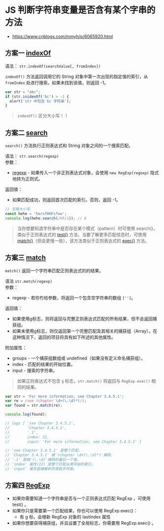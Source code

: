 # JS 判断字符串变量是否含有某个字串的方法

- https://www.cnblogs.com/mmyh/p/6065920.html  

## 方案一 [indexOf](https://developer.mozilla.org/zh-CN/docs/Web/JavaScript/Reference/Global_Objects/String/indexOf)

语法： `str.indexOf(searchValue[, fromIndex])`  

`indexOf()` 方法返回调用它的 String 对象中第一次出现的指定值的索引，从 `fromIndex` 处进行搜索。如果未找到该值，则返回 -1。  

```js
var str = "abc";
if (str.inidexOf('bc') > -1 {
  alert('str 中包含 bc 字符串');
}
```
>`indexOf()` 区分大小写！！  


## 方案二 [search](https://developer.mozilla.org/zh-CN/docs/Web/JavaScript/Reference/Global_Objects/String/search)

`search()` 方法执行正则表达式和 String 对象之间的一个搜索匹配。  

语法： `str.search(regexp)`  
参数：  
- [regexp](https://developer.mozilla.org/zh-CN/docs/Web/JavaScript/Reference/Global_Objects/RegExp) - 如果传入一个非正则表达式对象，会使用 `new RegExp(regexp)` 隐式地转为正则式。  

返回值：  
- 如果匹配成功，则返回首次匹配的索引。否则，返回 -1。  

```js
// 忽略大小写
const hehe = 'hersfHHFsfww';
console.log(hehe.search(/hF/i)); // 6
```

>当你想要知道字符串中是否存在某个模式（pattern）时可使用 search()，类似于正则表达式的 [test()](https://developer.mozilla.org/zh-CN/docs/Web/JavaScript/Reference/Global_Objects/RegExp/test) 方法。当要了解更多匹配信息时，可使用 [match()](https://developer.mozilla.org/zh-CN/docs/Web/JavaScript/Reference/Global_Objects/String/match)（但会更慢一些），该方法类似于正则表达式的 [exec()](https://developer.mozilla.org/zh-CN/docs/Web/JavaScript/Reference/Global_Objects/RegExp/exec) 方法。  


## 方案三 [match](https://developer.mozilla.org/zh-CN/docs/Web/JavaScript/Reference/Global_Objects/String/match)

`match()` 返回一个字符串匹配正则表达式的的结果。  

语法 `str.match(regexp)`  
参数：  
- regexp - 若你冇给参数，将返回一个包含空字符串的数组 `['']`。  

返回值：  
- 如果使用g标志，则将返回与完整正则表达式匹配的所有结果，但不会返回捕获组。  
- 如果未使用g标志，则仅返回第一个完整匹配及其相关的捕获组（Array）。在这种情况下，返回的项目将具有如下所述的其他属性。  

附加属性：  
- groups - 一个捕获组数组或 undefined（如果没有定义命名捕获组）。  
- index - 匹配的结果的开始位置。  
- input - 搜索的字符串。  

>如果正则表达式不包含 `g` 标志，`str.match()` 将返回与 `RegExp.exec()` 相同的结果。  

```js
var str = 'For more information, see Chapter 3.4.5.1';
var re = /see (chapter \d+(\.\d)*)/i;
var found = str.match(re);

console.log(found);

// logs [ 'see Chapter 3.4.5.1',
//        'Chapter 3.4.5.1',
//        '.1',
//        index: 22,
//        input: 'For more information, see Chapter 3.4.5.1' ]

// 'see Chapter 3.4.5.1' 是整个匹配。
// 'Chapter 3.4.5.1' 被'(chapter \d+(\.\d)*)'捕获。
// '.1' 是被'(\.\d)'捕获的最后一个值。
// 'index' 属性(22) 是整个匹配从零开始的索引。
// 'input' 属性是被解析的原始字符串。
```


## 方案四 [RegExp](https://developer.mozilla.org/zh-CN/docs/Web/JavaScript/Reference/Global_Objects/RegExp)

- 如果你需要知道一个字符串是否与一个正则表达式匹配 RegExp ，可使用 test() 。  
- 如果你只是需要第一个匹配结果，你也可以使用 RegExp.exec()：  
  - 有 g 标，会根新 RegExp 对象的 lastIndex 属性
- 如果你想要获得捕获组，并且设置了全局标志，你需要用 RegExp.exec() 。  

